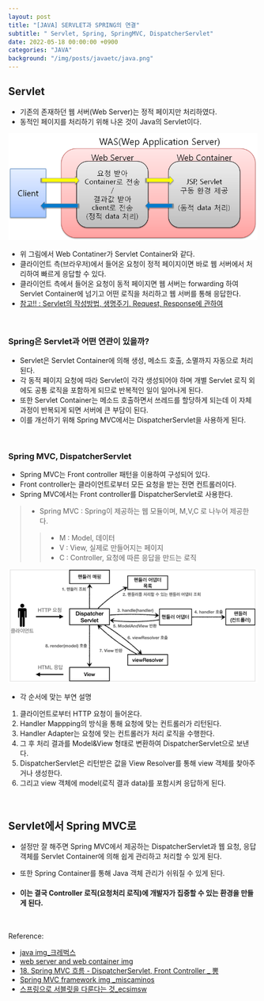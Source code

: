```yaml
---
layout: post
title: "[JAVA] SERVLET과 SPRING의 연결"
subtitle: " Servlet, Spring, SpringMVC, DispatcherServlet"
date: 2022-05-18 00:00:00 +0900
categories: "JAVA"
background: "/img/posts/javaetc/java.png"
---
```


## Servlet
- 기존의 존재하던 웹 서버(Web Server)는 정적 페이지만 처리하였다.
- 동적인 페이지를 처리하기 위해 나온 것이 Java의 Servlet이다.

![servlet](/img/posts/javaetc/servlet.png)

- 위 그림에서 Web Contatiner가 Servlet Container와 같다.
- 클라이언트 측(브라우저)에서 들어온 요청이 정적 페이지이면 바로 웹 서버에서 처리하여 빠르게 응답할 수 있다.
- 클라이언트 측에서 들어온 요청이 동적 페이지면 웹 서버는 forwarding 하여 Servlet Container에 넘기고 어떤 로직을 처리하고 웹 서버를 통해 응답한다. 
- [참고!! : Servlet의 작성방법, 생명주기, Request, Response에 관하여 ](https://iheese.github.io/java/2022/01/27/servlet/)

<br>

### Spring은 Servlet과 어떤 연관이 있을까?

- Servlet은 Servlet Container에 의해 생성, 메소드 호출, 소멸까지 자동으로 처리된다. 
- 각 동적 페이지 요청에 따라 Servlet이 각각 생성되어야 하며 개별 Servlet 로직 외에도 공통 로직을 포함하게 되므로 반복적인 일이 일어나게 된다. 
- 또한 Servlet Container는 메소드 호출하면서 쓰레드를 할당하게 되는데 이 자체 과정이 반복되게 되면 서버에 큰 부담이 된다.
- 이를 개선하기 위해 Spring MVC에서는 DispatcherServlet을 사용하게 된다. 

<br>

### Spring MVC, DispatcherServlet

- Spring MVC는 Front controller 패턴을 이용하여 구성되어 있다. 
- Front controller는 클라이언트로부터 모든 요청을 받는 전면 컨트롤러이다.
- Spring MVC에서는 Front controller를 DispatcherServlet로 사용한다. 
> - Spring MVC :  Spring이 제공하는 웹 모듈이며, M,V,C 로 나누어 제공한다.
> > - M : Model, 데이터
> > - V : View, 실제로 만들어지는 페이지
> > - C : Controller, 요청에 따른 응답을 만드는 로직

![servlet](/img/posts/javaetc/mvc.png)

- 각 순서에 맞는 부연 설명
1. 클라이언트로부터 HTTP 요청이 들어온다.
2. Handler Mappping의 방식을 통해 요청에 맞는 컨트롤러가 리턴된다.
3. Handler Adapter는 요청에 맞는 컨트롤러가 처리 로직을 수행한다.
4. 그 후 처리 결과를 Model&View 형태로 변환하여 DispatcherServlet으로 보낸다.
5. DispatcherServlet은 리턴받은 값을 View Resolver를 통해 view 객체를 찾아주거나 생성한다.
6. 그리고 view 객체에 model(로직 결과 data)를 포함시켜 응답하게 된다. 

<br>

##  Servlet에서 Spring MVC로
- 설정만 잘 해주면 Spring MVC에서 제공하는 DispatcherServlet과 웹 요청, 응답 객체를 Servlet Container에 의해 쉽게 관리하고 처리할 수 있게 된다.
- 또한 Spring Container를 통해 Java 객체 관리가 쉬워질 수 있게 된다.

- #### 이는 결국 Controller 로직(요청처리 로직)에 개발자가 집중할 수 있는 환경을 만들게 된다.

<br>

Reference:
- [java img_크레벅스](https://www.crebugs.com/product/view.php?idx=7382&code=1412)  
- [web server and web container img](https://gap85.tistory.com/45)
- [18. Spring MVC 흐름 - DispatcherServlet, Front Controller _ 뽕](https://m.blog.naver.com/PostView.naver?isHttpsRedirect=true&blogId=kbh3983&logNo=220777162751)
- [Spring MVC framework img _miscaminos](https://velog.io/@miscaminos/Spring-MVC-framework)
- [스프링으로 서블릿을 다룬다는 것_ecsimsw](https://ecsimsw.tistory.com/entry/%EC%8A%A4%ED%94%84%EB%A7%81%EC%9C%BC%EB%A1%9C-%EC%84%9C%EB%B8%94%EB%A6%BF%EC%9D%84-%EB%8B%A4%EB%A3%AC%EB%8B%A4%EB%8A%94-%EA%B2%83)
